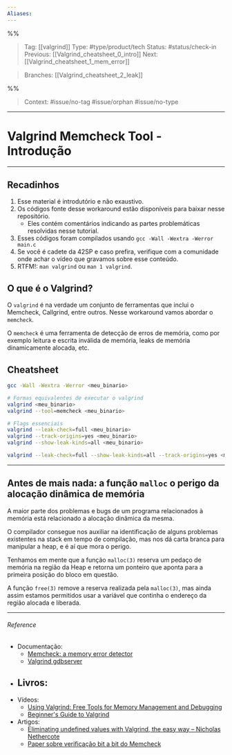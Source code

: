 ```yaml
---
Aliases: 
---
```

%%
> Tag: [[valgrind]]
> Type: #type/product/tech 
> Status: #status/check-in
> Previous: [[Valgrind_cheatsheet_0_intro]]
> Next: [[Valgrind_cheatsheet_1_mem_error]]

> Branches: [[Valgrind_cheatsheet_2_leak]]

%%

> Context: #issue/no-tag #issue/orphan #issue/no-type 

---
# Valgrind Memcheck Tool - Introdução
---
## Recadinhos

1. Esse material é introdutório e não exaustivo.
3. Os códigos fonte desse workaround estão disponíveis para baixar nesse repositório.
	- Eles contém comentários indicando as partes problemáticas resolvidas nesse tutorial.
4. Esses códigos foram compilados usando `gcc -Wall -Wextra -Werror main.c`
5. Se você é cadete da 42SP e caso prefira, verifique com a comunidade onde achar o vídeo que gravamos sobre esse conteúdo.
6. RTFM!: `man valgrind` ou `man 1 valgrind`.

## O que é o Valgrind?

O `valgrind` é na verdade um conjunto de ferramentas que inclui o Memcheck, Callgrind, entre outros. Nesse workaround vamos abordar o `memcheck`.

 O `memcheck` é uma ferramenta de detecção de erros de memória, como por exemplo leitura e escrita inválida de memória, leaks de memória dinamicamente alocada, etc.

## Cheatsheet

```bash
gcc -Wall -Wextra -Werror <meu_binario>

# Formas equivalentes de executar o valgrind
valgrind <meu_binario>
valgrind --tool=memcheck <meu_binario>

# Flags essenciais
valgrind --leak-check=full <meu_binario>
valgrind --track-origins=yes <meu_binario>
valgrind --show-leak-kinds=all <meu_binario>

valgrind --leak-check=full --show-leak-kinds=all --track-origins=yes <meu_bin>
```

---
## Antes de mais nada: a função `malloc` o perigo da alocação dinâmica de memória

A maior parte dos problemas e bugs de um programa relacionados à memória está relacionado a alocação dinâmica da mesma. 


O compilador consegue nos auxiliar na identificação de alguns problemas existentes na stack em tempo de compilação, mas nos dá carta branca para manipular a heap, e é aí que mora o perigo.


Tenhamos em mente que a função `malloc(3)` reserva um pedaço de memória na região da Heap e retorna um ponteiro que aponta para a primeira posição do bloco em questão. 


A função `free(3)` remove a reserva realizada pela `malloc(3)`, mas ainda assim estamos permitidos usar a variável que continha o endereço da região alocada e liberada.

---

###### Reference

- Documentação:
	- [Memcheck: a memory error detector](https://valgrind.org/docs/manual/mc-manual.html#mc-manual.leaks)
	- [Valgrind gdbserver](https://valgrind.org/docs/manual/manual-core-adv.html#manual-core-adv.gdbserver-commandhandling)
- Livros:
	- 
- Vídeos:
	- [Using Valgrind: Free Tools for Memory Management and Debugging](https://www.youtube.com/watch?v=-VDiEe9hxC4&list=PLhaU2Dr9h_F2g3hBdtjPETI0cDp14AwVO&index=34)
	- [Beginner's Guide to Valgrind](https://www.youtube.com/watch?v=QmYhUDYY_nY&list=PLhaU2Dr9h_F2GjIL6X0hg9BurYInCU3ux&index=18)
- Artigos:
	- [Eliminating undefined values with Valgrind, the easy way – Nicholas Nethercote](https://blog.mozilla.org/nnethercote/2009/02/27/eliminating-undefined-values-with-valgrind-the-easy-way/)
	- [Paper sobre verificação bit a bit do Memcheck](https://valgrind.org/docs/memcheck2005.pdf)